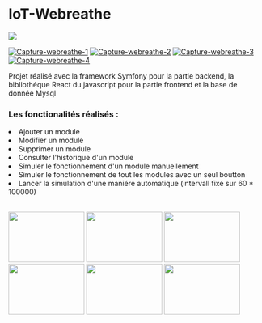 # IoT-Webreathe

<img src="https://i.postimg.cc/gJrQ73Pz/Capture-webreathe-1.png" />


<a href="https://postimg.cc/hzW2zzj6" target="_blank"><img src="https://i.postimg.cc/hzW2zzj6/Capture-webreathe-1.png" alt="Capture-webreathe-1"/></a> <a href="https://postimg.cc/LnNQC8Cg" target="_blank"><img src="https://i.postimg.cc/LnNQC8Cg/Capture-webreathe-2.png" alt="Capture-webreathe-2"/></a> <a href="https://postimg.cc/ZWn71z27" target="_blank"><img src="https://i.postimg.cc/ZWn71z27/Capture-webreathe-3.png" alt="Capture-webreathe-3"/></a> <a href="https://postimg.cc/BXqwBKgG" target="_blank"><img src="https://i.postimg.cc/BXqwBKgG/Capture-webreathe-4.png" alt="Capture-webreathe-4"/></a> 


<p>Projet réalisé avec la framework Symfony pour la partie backend, la bibliothéque React du javascript pour la partie frontend et la base de donnée Mysql  </p>

<h3> Les fonctionalités réalisés :  </h3>
<li> Ajouter un module</li>
<li>Modifier un module</li>
<li>Supprimer un module</li>
<li>Consulter l'historique d'un module</li>
<li>Simuler le fonctionnement d'un module manuellement</li>
<li>Simuler le fonctionnement de tout les modules avec un seul boutton</li>
<li>Lancer la simulation d'une maniére automatique (intervall fixé sur 60 * 100000)</li>

<br>

<p>
<img src="https://i0.wp.com/www.team-ever.com/wp-content/uploads/2017/08/WampServer-logo.png" width="150" height="100"/>
<img src="https://www.a5sys.com/wp-content/uploads/2021/10/symfony_logo_vertical.png" width="150" height="100"/>
<img src="https://upload.wikimedia.org/wikipedia/commons/thumb/a/a7/React-icon.svg/1200px-React-icon.svg.png" width="150" height="100"/>
<img src="https://cdn2.boryl.fr/2020/12/fd8a25a0-mysql.svg" width="150" height="100"/>
<img src="https://upload.wikimedia.org/wikipedia/commons/thumb/9/9a/Visual_Studio_Code_1.35_icon.svg/1200px-Visual_Studio_Code_1.35_icon.svg.png" width="150" height="100"/>
  <img src="https://mms.businesswire.com/media/20210818005151/en/761650/23/postman-logo-vert-2018.jpg" width="150" height="100"/>

  
  </p>
